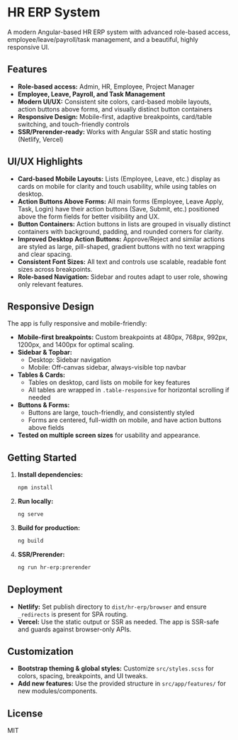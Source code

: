 # HR ERP System

A modern Angular-based HR ERP system with advanced role-based access, employee/leave/payroll/task management, and a beautiful, highly responsive UI.

## Features
- **Role-based access:** Admin, HR, Employee, Project Manager
- **Employee, Leave, Payroll, and Task Management**
- **Modern UI/UX:** Consistent site colors, card-based mobile layouts, action buttons above forms, and visually distinct button containers
- **Responsive Design:** Mobile-first, adaptive breakpoints, card/table switching, and touch-friendly controls
- **SSR/Prerender-ready:** Works with Angular SSR and static hosting (Netlify, Vercel)

## UI/UX Highlights
- **Card-based Mobile Layouts:** Lists (Employee, Leave, etc.) display as cards on mobile for clarity and touch usability, while using tables on desktop.
- **Action Buttons Above Forms:** All main forms (Employee, Leave Apply, Task, Login) have their action buttons (Save, Submit, etc.) positioned above the form fields for better visibility and UX.
- **Button Containers:** Action buttons in lists are grouped in visually distinct containers with background, padding, and rounded corners for clarity.
- **Improved Desktop Action Buttons:** Approve/Reject and similar actions are styled as large, pill-shaped, gradient buttons with no text wrapping and clear spacing.
- **Consistent Font Sizes:** All text and controls use scalable, readable font sizes across breakpoints.
- **Role-based Navigation:** Sidebar and routes adapt to user role, showing only relevant features.

## Responsive Design

The app is fully responsive and mobile-friendly:

- **Mobile-first breakpoints:** Custom breakpoints at 480px, 768px, 992px, 1200px, and 1400px for optimal scaling.
- **Sidebar & Topbar:**
  - Desktop: Sidebar navigation
  - Mobile: Off-canvas sidebar, always-visible top navbar
- **Tables & Cards:**
  - Tables on desktop, card lists on mobile for key features
  - All tables are wrapped in `.table-responsive` for horizontal scrolling if needed
- **Buttons & Forms:**
  - Buttons are large, touch-friendly, and consistently styled
  - Forms are centered, full-width on mobile, and have action buttons above fields
- **Tested on multiple screen sizes** for usability and appearance.

## Getting Started

1. **Install dependencies:**
   ```bash
   npm install
   ```
2. **Run locally:**
   ```bash
   ng serve
   ```
3. **Build for production:**
   ```bash
   ng build
   ```
4. **SSR/Prerender:**
   ```bash
   ng run hr-erp:prerender
   ```

## Deployment
- **Netlify:** Set publish directory to `dist/hr-erp/browser` and ensure `_redirects` is present for SPA routing.
- **Vercel:** Use the static output or SSR as needed. The app is SSR-safe and guards against browser-only APIs.

## Customization
- **Bootstrap theming & global styles:** Customize `src/styles.scss` for colors, spacing, breakpoints, and UI tweaks.
- **Add new features:** Use the provided structure in `src/app/features/` for new modules/components.

## License
MIT
